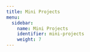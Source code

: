 ```yaml
---
title: Mini Projects
menu:
  sidebar:
    name: Mini Projects
    identifier: mini-projects
    weight: 7
---
```

